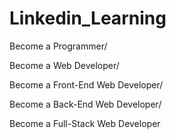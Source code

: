 # Linkedin_Learning

Become a Programmer/

Become a Web Developer/

Become a Front-End Web Developer/

Become a Back-End Web Developer/

Become a Full-Stack Web Developer
